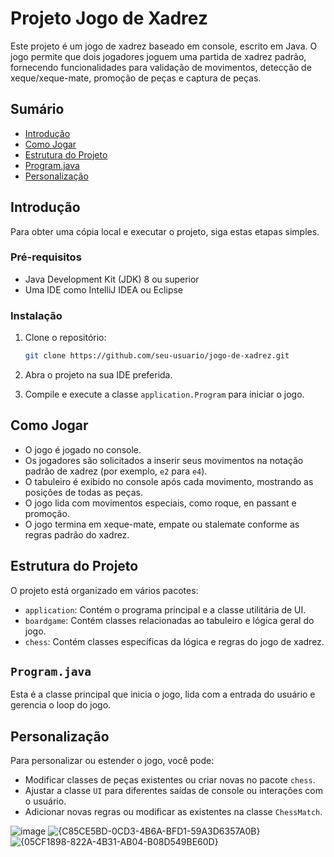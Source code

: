 # Projeto Jogo de Xadrez

Este projeto é um jogo de xadrez baseado em console, escrito em Java. O jogo permite que dois jogadores joguem uma partida de xadrez padrão, fornecendo funcionalidades para validação de movimentos, detecção de xeque/xeque-mate, promoção de peças e captura de peças.

## Sumário

- [Introdução](#introdução)
- [Como Jogar](#como-jogar)
- [Estrutura do Projeto](#estrutura-do-projeto)
- [Program.java](#programjava)
- [Personalização](#personalização)

## Introdução

Para obter uma cópia local e executar o projeto, siga estas etapas simples.

### Pré-requisitos

- Java Development Kit (JDK) 8 ou superior
- Uma IDE como IntelliJ IDEA ou Eclipse

### Instalação

1. Clone o repositório:
    ```sh
    git clone https://github.com/seu-usuario/jogo-de-xadrez.git
    ```
2. Abra o projeto na sua IDE preferida.

3. Compile e execute a classe `application.Program` para iniciar o jogo.

## Como Jogar

- O jogo é jogado no console.
- Os jogadores são solicitados a inserir seus movimentos na notação padrão de xadrez (por exemplo, `e2` para `e4`).
- O tabuleiro é exibido no console após cada movimento, mostrando as posições de todas as peças.
- O jogo lida com movimentos especiais, como roque, en passant e promoção.
- O jogo termina em xeque-mate, empate ou stalemate conforme as regras padrão do xadrez.

## Estrutura do Projeto

O projeto está organizado em vários pacotes:

- `application`: Contém o programa principal e a classe utilitária de UI.
- `boardgame`: Contém classes relacionadas ao tabuleiro e lógica geral do jogo.
- `chess`: Contém classes específicas da lógica e regras do jogo de xadrez.

## `Program.java`

Esta é a classe principal que inicia o jogo, lida com a entrada do usuário e gerencia o loop do jogo.

## Personalização

Para personalizar ou estender o jogo, você pode:
- Modificar classes de peças existentes ou criar novas no pacote `chess`.
- Ajustar a classe `UI` para diferentes saídas de console ou interações com o usuário.
- Adicionar novas regras ou modificar as existentes na classe `ChessMatch`.

![image](https://github.com/user-attachments/assets/2401c459-481f-4bd9-b49f-e139be3c187a) ![{C85CE5BD-0CD3-4B6A-BFD1-59A3D6357A0B}](https://github.com/user-attachments/assets/bab03651-fd09-4e55-a124-ef22bd7b3987) ![{05CF1898-822A-4B31-AB04-B08D549BE60D}](https://github.com/user-attachments/assets/ee2306a3-5912-4505-bdf1-000f8b5c467c)


